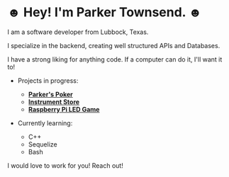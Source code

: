 # ☻ Hey! I'm Parker Townsend. ☻

I am a software developer from Lubbock, Texas.

I specialize in the backend, creating well structured APIs and Databases.

I have a strong liking for anything code.
If a computer can do it, I'll want it to!

- Projects in progress:

  - **[Parker's Poker](https://github.com/LiterallyParker/Parkers-Poker-V4)**
  - **[Instrument Store](https://github.com/LiterallyParker/Capstone)**
  - **[Raspberry Pi LED Game](https://github.com/LiterallyParker/RPi_Reaction)**
  
- Currently learning:
  
  - C++
  - Sequelize
  - Bash

I would love to work for you! Reach out!
